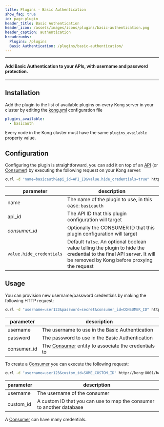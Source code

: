 ```yaml
---
title: Plugins - Basic Authentication
show_faq: true
id: page-plugin
header_title: Basic Authentication
header_icon: /assets/images/icons/plugins/basic-authentication.png
header_caption: authentication
breadcrumbs:
  Plugins: /plugins
  Basic Authentication: /plugins/basic-authentication/
---
```


---

#### Add Basic Authentication to your APIs, with username and password protection.

---

## Installation

<!---
Make sure every Kong server in your cluster has the required dependency by executing:

```bash
$ kong install basicauth
```
-->

Add the plugin to the list of available plugins on every Kong server in your cluster by editing the [kong.yml](/docs/{{site.latest}}/getting-started/configuration) configuration file

```yaml
plugins_available:
  - basicauth
```

Every node in the Kong cluster must have the same `plugins_available` property value.

## Configuration

Configuring the plugin is straightforward, you can add it on top of an [API](/docs/{{site.latest}}/api/#api-object) (or [Consumer](/docs/{{site.latest}}/api/#consumer-object)) by executing the following request on your Kong server:

```bash
curl -d "name=basicauth&api_id=API_ID&value.hide_credentials=true" http://kong:8001/plugins_configurations/
```

| parameter                    | description                                                |
|------------------------------|------------------------------------------------------------|
| name                         | The name of the plugin to use, in this case: `basicauth`   |
| api_id                       | The API ID that this plugin configuration will target             |
| *consumer_id*             | Optionally the CONSUMER ID that this plugin configuration will target |
| `value.hide_credentials`           | Default `false`. An optional boolean value telling the plugin to hide the credential to the final API server. It will be removed by Kong before proxying the request |

## Usage

You can provision new username/password credentials by making the following HTTP request:

```bash
curl -d "username=user123&password=secret&consumer_id=CONSUMER_ID" http://kong:8001/basicauth_credentials/
```

| parameter                    | description                                                |
|------------------------------|------------------------------------------------------------|
| username                         | The username to use in the Basic Authentication   |
| password                       | The password to use in the Basic Authentication             |
| consumer_id             | The [Consumer](/docs/{{site.latest}}/api/#consumer-object) entity to associate the credentials to |

To create a [Consumer](/docs/{{site.latest}}/api/#consumer-object) you can execute the following request:

```bash
curl -d "username=user123&custom_id=SOME_CUSTOM_ID" http://kong:8001/basicauth_credentials/
```

| parameter                    | description                                                |
|------------------------------|------------------------------------------------------------|
| username                         | The username of the consumer   |
| custom_id                       | A custom ID that you can use to map the consumer to another database |

A [Consumer](/docs/{{site.latest}}/api/#consumer-object) can have many credentials.
